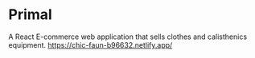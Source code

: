 # Primal
A React E-commerce web application that sells clothes and calisthenics equipment.
https://chic-faun-b96632.netlify.app/
